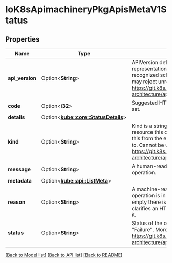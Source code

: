 # IoK8sApimachineryPkgApisMetaV1Status

## Properties

Name | Type | Description | Notes
------------ | ------------- | ------------- | -------------
**api_version** | Option<**String**> | APIVersion defines the versioned schema of this representation of an object. Servers should convert recognized schemas to the latest internal value, and may reject unrecognized values. More info: https://git.k8s.io/community/contributors/devel/sig-architecture/api-conventions.md#resources | [optional]
**code** | Option<**i32**> | Suggested HTTP return code for this status, 0 if not set. | [optional]
**details** | Option<[**kube::core::StatusDetails**](ioK8sApimachineryPkgApisMetaV1StatusDetails.md)> |  | [optional]
**kind** | Option<**String**> | Kind is a string value representing the REST resource this object represents. Servers may infer this from the endpoint the client submits requests to. Cannot be updated. In CamelCase. More info: https://git.k8s.io/community/contributors/devel/sig-architecture/api-conventions.md#types-kinds | [optional]
**message** | Option<**String**> | A human-readable description of the status of this operation. | [optional]
**metadata** | Option<[**kube::api::ListMeta**](ioK8sApimachineryPkgApisMetaV1ListMeta.md)> |  | [optional]
**reason** | Option<**String**> | A machine-readable description of why this operation is in the \"Failure\" status. If this value is empty there is no information available. A Reason clarifies an HTTP status code but does not override it. | [optional]
**status** | Option<**String**> | Status of the operation. One of: \"Success\" or \"Failure\". More info: https://git.k8s.io/community/contributors/devel/sig-architecture/api-conventions.md#spec-and-status | [optional]

[[Back to Model list]](../README.md#documentation-for-models) [[Back to API list]](../README.md#documentation-for-api-endpoints) [[Back to README]](../README.md)


